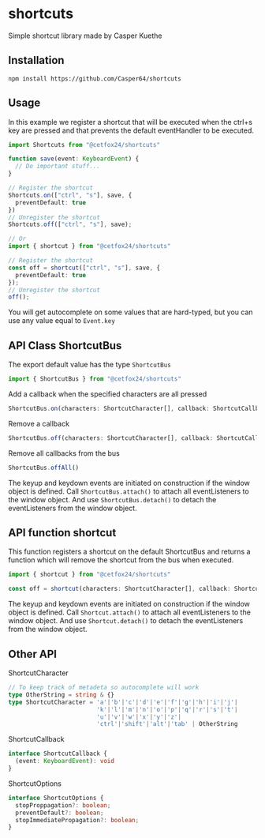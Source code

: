 # shortcuts
Simple shortcut library made by Casper Kuethe

## Installation
```
npm install https://github.com/Casper64/shortcuts
```

## Usage
In this example we register a shortcut that will be executed when the ctrl+s key are pressed and that prevents the default eventHandler to be executed.

```ts
import Shortcuts from "@cetfox24/shortcuts"

function save(event: KeyboardEvent) {
  // Do important stuff...
}

// Register the shortcut
Shortcuts.on(["ctrl", "s"], save, {
  preventDefault: true
})
// Unregister the shortcut
Shortcuts.off(["ctrl", "s"], save);

// Or
import { shortcut } from "@cetfox24/shortcuts"

// Register the shortcut
const off = shortcut(["ctrl", "s"], save, {
  preventDefault: true
});
// Unregister the shortcut
off();

```
You will get autocomplete on some values that are hard-typed, but you can use any value equal to `Event.key`

## API Class ShortcutBus
The export default value has the type `ShortcutBus`
```ts
import { ShortcutBus } from "@cetfox24/shortcuts"
```

Add a callback when the specified characters are all pressed
```ts
ShortcutBus.on(characters: ShortcutCharacter[], callback: ShortcutCallback, options: ShortcutOptions = {}): void
```
Remove a callback
```ts
ShortcutBus.off(characters: ShortcutCharacter[], callback: ShortcutCallback): void
```
Remove all callbacks from the bus
```ts
ShortcutBus.offAll()
```

The keyup and keydown events are initiated on construction if the window object is defined. Call `ShortcutBus.attach()` to attach all eventListeners to the window object.
And use `ShortcutBus.detach()` to detach the eventListeners from the window object.

## API function shortcut
This function registers a shortcut on the default ShortcutBus and returns a function which will remove the shortcut from the bus when executed.
```ts
import { shortcut } from "@cetfox24/shortcuts"

const off = shortcut(characters: ShortcutCharacter[], callback: ShortcutCallback, options: ShortcutOptions = {});
```

The keyup and keydown events are initiated on construction if the window object is defined. Call `Shortcut.attach()` to attach all eventListeners to the window object.
And use `Shortcut.detach()` to detach the eventListeners from the window object.

## Other API

ShortcutCharacter
```ts
// To keep track of metadeta so autocomplete will work
type OtherString = string & {}
type ShortcutCharacter = 'a'|'b'|'c'|'d'|'e'|'f'|'g'|'h'|'i'|'j'|
                         'k'|'l'|'m'|'n'|'o'|'p'|'q'|'r'|'s'|'t'|
                         'u'|'v'|'w'|'x'|'y'|'z'|
                         'ctrl'|'shift'|'alt'|'tab' | OtherString
```          
ShortcutCallback
```ts
interface ShortcutCallback {
  (event: KeyboardEvent): void
}
```              
ShortcutOptions
```ts
interface ShortcutOptions {
  stopProppagation?: boolean;
  preventDefault?: boolean;
  stopImmediatePropagation?: boolean;
}
```
